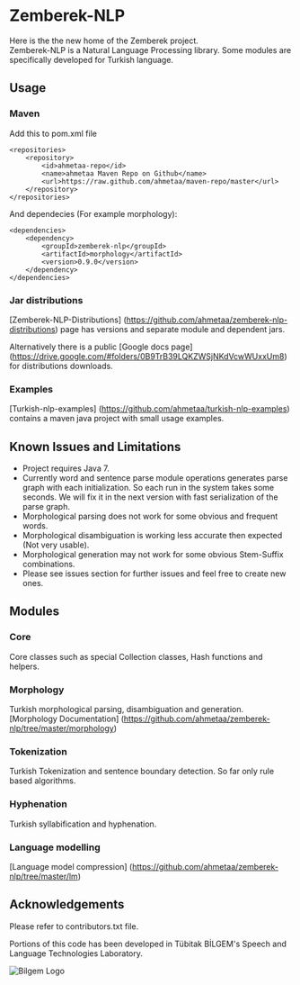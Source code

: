 Zemberek-NLP
============
Here is the the new home of the Zemberek project.  
Zemberek-NLP is a Natural Language Processing library. Some modules are specifically developed for Turkish language.

## Usage

### Maven

Add this to pom.xml file

    <repositories>
        <repository>
            <id>ahmetaa-repo</id>
            <name>ahmetaa Maven Repo on Github</name>
            <url>https://raw.github.com/ahmetaa/maven-repo/master</url>
        </repository>
    </repositories>

And dependecies (For example morphology):

    <dependencies>
        <dependency>
            <groupId>zemberek-nlp</groupId>
            <artifactId>morphology</artifactId>
            <version>0.9.0</version>
        </dependency>
    </dependencies>

### Jar distributions

[Zemberek-NLP-Distributions] (https://github.com/ahmetaa/zemberek-nlp-distributions) page has versions and
separate module and dependent jars.

Alternatively there is a public [Google docs page] (https://drive.google.com/#folders/0B9TrB39LQKZWSjNKdVcwWUxxUm8)
for distributions downloads.

### Examples

[Turkish-nlp-examples] (https://github.com/ahmetaa/turkish-nlp-examples)
contains a maven java project with small usage examples.

## Known Issues and Limitations
- Project requires Java 7.
- Currently word and sentence parse module operations generates parse graph with each initialization.
So each run in the system takes some seconds. We will fix it in the next version with fast serialization of the parse graph.
- Morphological parsing does not work for some obvious and frequent words.
- Morphological disambiguation is working less accurate then expected (Not very usable).
- Morphological generation may not work for some obvious Stem-Suffix combinations.
- Please see issues section for further issues and feel free to create new ones.

## Modules

### Core

Core classes such as special Collection classes, Hash functions and helpers.

### Morphology

Turkish morphological parsing, disambiguation and generation.
[Morphology Documentation] (https://github.com/ahmetaa/zemberek-nlp/tree/master/morphology)

### Tokenization

Turkish Tokenization and sentence boundary detection. So far only rule based algorithms.

### Hyphenation

Turkish syllabification and hyphenation.

### Language modelling

[Language model compression] (https://github.com/ahmetaa/zemberek-nlp/tree/master/lm)

## Acknowledgements
Please refer to contributors.txt file.

Portions of this code has been developed in Tübitak BİLGEM's Speech and Language Technologies Laboratory.

![Bilgem Logo](https://raw.github.com/ahmetaa/zemberek-nlp/master/docs/images/bilgem-logo.png)

